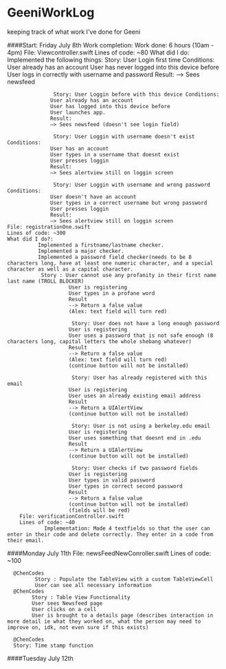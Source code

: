 # GeeniWorkLog
keeping track of what work I've done for Geeni

####Start: Friday July 8th
      Work completion:
      Work done: 6 hours (10am - 4pm)
      File: Viewcontroller.swift 
      Lines of code: ~80
      What did I do: Implemented the following things:
                  Story: User Login first time Conditions:
                  User already has an account
                  User has never logged into this device before
                  User logs in correctly with username and password
                  Result:
                  —> Sees newsfeed
                  
                   Story: User Loggin before with this device Conditions:
                  User already has an account
                  User has logged into this device before
                  User launches app.
                  Result:
                  —> Sees newsfeed (doesn't see login field)
                  
                   Story: User Loggin with username doesn't exist Conditions:
                  User has an account
                  User types in a username that doesnt exist
                  User presses loggin
                  Result:
                  —> Sees alertview still on loggin screen
                  
                   Story: User Loggin with username and wrong password Conditions:
                  User doesn't have an account
                  User types in a correct username but wrong password
                  User presses loggin
                  Result:
                  —> Sees alertview still on loggin screen
    File: registrationOne.swift
    Lines of code: ~300
    What did I do?:
              Implemented a firstname/lastname checker.
              Implemented a major checker.
              Implemented a password field checker(needs to be 8 characters long, have at least one numeric character, and a special character as well as a capital character. 
               Story : User cannot use any profanity in their first name last name (TROLL BLOCKER)
                        User is registering
                        User types in a profane word
                        Result
                        --> Return a false value
                        (Alex: text field will turn red)
                        
                         Story: User does not have a long enough password
                        User is registering
                        User uses a password that is not safe enough (8 characters long, capital letters the whole shebang whatever)
                        Result
                        --> Return a false value
                        (Alex: text field will turn red)
                        (continue button will not be installed)
                        
                         Story: User has already registered with this email
                        User is registering
                        User uses an already existing email address
                        Result
                        --> Return a UIAlertView
                        (continue button will not be installed)
                        
                         Story: User is not using a berkeley.edu email
                        User is registering
                        User uses something that doesnt end in .edu
                        Result
                        --> Return a UIAlertView
                        (continue button will not be installed)
                        
                         Story: User checks if two password fields
                        User is registering
                        User types in valid password
                        User types in correct second password
                        Result
                        --> Return a false value
                        (continue button will not be installed)
                        (fields will be red)
        File: verificationController.swift
        Lines of code: ~40
                Implementation: Made 4 textfields so that the user can enter in their code and delete correctly. They enter in a code from their email. 
                
                
####Monday July 11th
      File: newsFeedNewConroller.swift
      Lines of code: ~100 
      
      @ChenCodes
             Story : Populate the TableView with a custom TableViewCell
             User can see all necessary information
      @ChenCodes
            Story : Table View Functionality
            User sees Newsfeed page
            User clicks on a cell
            User is brought to a details page (describes interaction in more detail ie what they worked on, what the person may need to improve on, idk, not even sure if this exists)
      
      @ChenCodes
      Story: Time stamp function
      
####Tuesday July 12th


